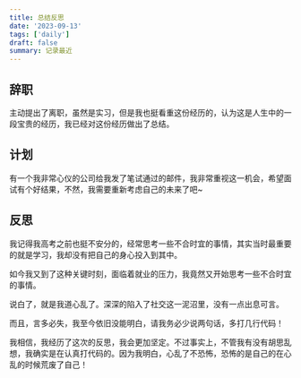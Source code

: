 ```yaml
---
title: 总结反思
date: '2023-09-13'
tags: ['daily']
draft: false
summary: 记录最近
---
```


## 辞职

主动提出了离职，虽然是实习，但是我也挺看重这份经历的，认为这是人生中的一段宝贵的经历，我已经对这份经历做出了总结。

## 计划

有一个我非常心仪的公司给我发了笔试通过的邮件，我非常重视这一机会，希望面试有个好结果，不然，我需要重新考虑自己的未来了吧~

## 反思

我记得我高考之前也挺不安分的，经常思考一些不合时宜的事情，其实当时最重要的就是学习，我却没有把自己的身心投入到其中。

如今我又到了这种关键时刻，面临着就业的压力，我竟然又开始思考一些不合时宜的事情。

说白了，就是我道心乱了。深深的陷入了社交这一泥沼里，没有一点出息可言。

而且，言多必失，我至今依旧没能明白，请我务必少说两句话，多打几行代码！

我相信，我经历了这次的反思，我会更加坚定。不过事实上，不管我有没有胡思乱想，我确实是在认真打代码的。因为我明白，心乱了不恐怖，恐怖的是自己的在心乱的时候荒废了自己！
